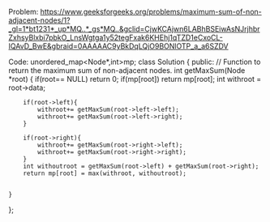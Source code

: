 Problem: https://www.geeksforgeeks.org/problems/maximum-sum-of-non-adjacent-nodes/1?_gl=1*bt1231*_up*MQ..*_gs*MQ..&gclid=CjwKCAjwn6LABhBSEiwAsNJrjhbrZxhsyBlxbi7pbkO_LnsWgtga1y52tegFxak6KHEhj1qTZD1eCxoCL-IQAvD_BwE&gbraid=0AAAAAC9yBkDqLQjO9BONlOTP_a_a6SZDV

Code: 
 unordered_map<Node*,int>mp;
class Solution {
  public:
    // Function to return the maximum sum of non-adjacent nodes.
    int getMaxSum(Node *root) {
        if(root== NULL) 
        return 0;
        if(mp[root]) 
        return mp[root];
        int withroot = root->data;
        
        if(root->left){
            withroot+= getMaxSum(root->left->left);
            withroot+= getMaxSum(root->left->right);
        }
        
        if(root->right){
            withroot+= getMaxSum(root->right->left);
            withroot+= getMaxSum(root->right->right);
        }
        int withoutroot = getMaxSum(root->left) + getMaxSum(root->right);
        return mp[root] = max(withroot, withoutroot);
        
        
    }
};
